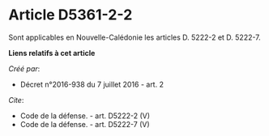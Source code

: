 # Article D5361-2-2

Sont applicables en Nouvelle-Calédonie les articles D. 5222-2 et D. 5222-7.

**Liens relatifs à cet article**

_Créé par_:

  - Décret n°2016-938 du 7 juillet 2016 - art. 2

_Cite_:

  - Code de la défense. - art. D5222-2 (V)
  - Code de la défense. - art. D5222-7 (V)
